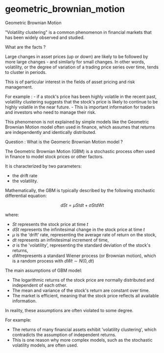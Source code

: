 # geometric_brownian_motion

Geometric Brownian Motion

"Volatility clustering" is a common phenomenon in financial markets that has been widely observed and studied. 

What are the facts ?

Large changes in asset prices (up or down) are likely to be followed by more large changes - and similarly for small changes. In other words, volatility, or the degree of variation of a trading price series over time, tends to cluster in periods.

This is of particular interest in the fields of asset pricing and risk management. 

For example :
    - if a stock's price has been highly volatile in the recent past, volatility clustering suggests that the stock's price is likely to continue to be highly volatile in the near future. 
    - This is important information for traders and investors who need to manage their risk.

This phenomenon is not explained by simple models like the Geometric Brownian Motion model often used in finance, which assumes that returns are independently and identically distributed.

Question : What is the Geomeric Brownian Motion model ?

The Geometric Brownian Motion (GBM) is a stochastic process often used in finance to model stock prices or other factors. 

It is characterized by two parameters: 
- the drift rate  
- the volatility.

Mathematically, the GBM is typically described by the following stochastic differential equation:

$$
dSt​=μSt​dt+σSt​dWt​
$$

where:
- $St​$ represents the stock price at time $t$
- $dSt$ represents the infinitesimal change in the stock price at time $t$
- $μ$ is the 'drift' rate, representing the average rate of return on the stock,
- $dt$ represents an infinitesimal increment of time,
- $σ$ is the 'volatility', representing the standard deviation of the stock's returns,
- $dWt​$ represents a standard Wiener process (or Brownian motion), which is a random process with $dWt​∼N(0,dt)$


The main assumptions of GBM model:
- The logarithmic returns of the stock price are normally distributed and independent of each other.
- The mean and variance of the stock's return are constant over time.
- The market is efficient, meaning that the stock price reflects all available information.

In reality, these assumptions are often violated to some degree. 

For example: 
- The returns of many financial assets exhibit 'volatility clustering', which contradicts the assumption of independent returns. 
- This is one reason why more complex models, such as the stochastic volatility models, are often used.
